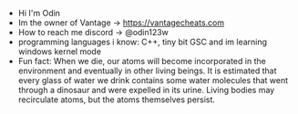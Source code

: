 - Hi I'm Odin
- Im the owner of Vantage -> https://vantagecheats.com
- How to reach me discord -> @odin123w
- programming languages i know: C++, tiny bit GSC and im learning windows kernel mode
- Fun fact: When we die, our atoms will become incorporated in the environment and eventually in other living beings. It is estimated that every glass of water we drink contains some water molecules that went through a dinosaur and were expelled in its urine. Living bodies may recirculate atoms, but the atoms themselves persist.
